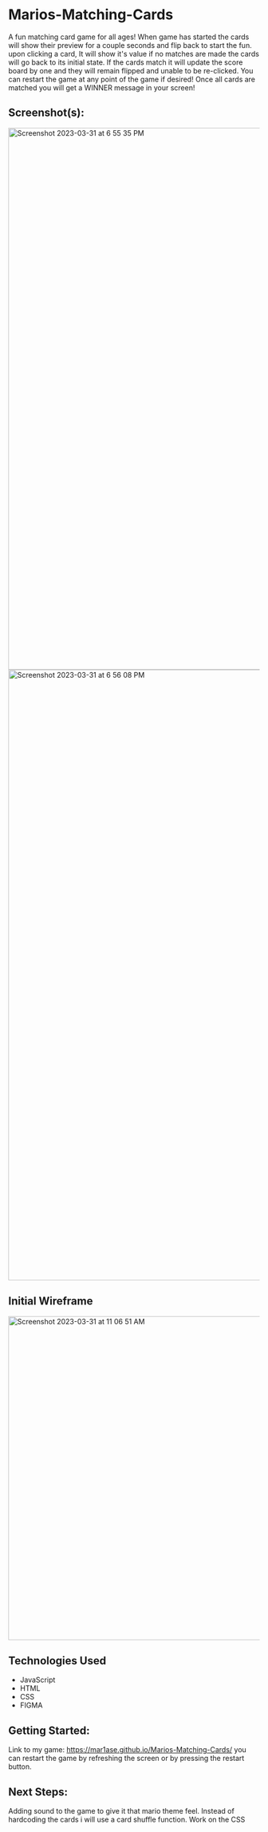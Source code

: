 # Marios-Matching-Cards

A fun matching card game for all ages!
When game has started the cards will show their preview for a couple seconds and flip back to start the fun.
upon clicking a card, It will show it's value if no matches are made the cards will go back to its initial state.
If the cards match it will update the score board by one and they will remain flipped and unable to be re-clicked.
You can restart the game at any point of the game if desired! 
Once all cards are matched you will get a WINNER message in your screen! 

## Screenshot(s):
<img width="1086" alt="Screenshot 2023-03-31 at 6 55 35 PM" src="https://user-images.githubusercontent.com/123342142/229252128-0f529298-54a3-46a8-9e74-582423ae883f.png">

<img width="1224" alt="Screenshot 2023-03-31 at 6 56 08 PM" src="https://user-images.githubusercontent.com/123342142/229252145-800e78f5-ce30-4d4b-a5c0-6b09982c191a.png">




## Initial Wireframe
<img width="649" alt="Screenshot 2023-03-31 at 11 06 51 AM" src="https://user-images.githubusercontent.com/123342142/229251758-992cad56-3ed0-4631-b70e-2c08607af855.png">

## Technologies Used
- JavaScript
- HTML
- CSS
- FIGMA

## Getting Started:
Link to my game: https://mar1ase.github.io/Marios-Matching-Cards/
you can restart the game by refreshing the screen or by pressing the restart button.

## Next Steps: 
Adding sound to the game to give it that mario theme feel.
Instead of hardcoding the cards i will use a card shuffle function.
Work on the CSS
